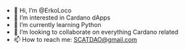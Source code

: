 - 👋 Hi, I’m @ErkoLoco
- 👀 I’m interested in Cardano dApps
- 🌱 I’m currently learning Python
- 💞️ I’m looking to collaborate on everything Cardano related
- 📫 How to reach me: SCATDAO@gmail.com

<!---
ErkoLoco/ErkoLoco is a ✨ special ✨ repository because its `README.md` (this file) appears on your GitHub profile.
You can click the Preview link to take a look at your changes.
--->
